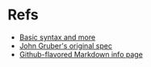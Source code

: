 # Refs

- [Basic syntax and more](https://www.markdownguide.org/basic-syntax/)
- [John Gruber's original spec](https://daringfireball.net/projects/markdown/)
- [Github-flavored Markdown info page](https://docs.github.com/en/get-started/writing-on-github)